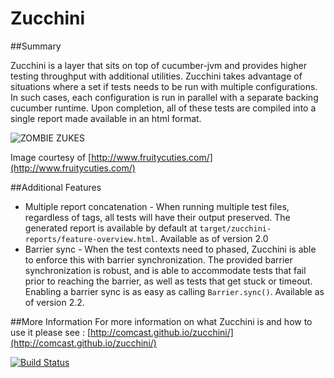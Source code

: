 Zucchini
========

##Summary

Zucchini is a layer that sits on top of cucumber-jvm and provides higher testing throughput with additional utilities.  Zucchini takes advantage of situations where a set if tests needs to be run with multiple configurations.  In such cases, each configuration is run in parallel with a separate backing cucumber runtime.  Upon completion, all of these tests are compiled into a single report made available in an html format.

![ZOMBIE ZUKES](http://www.fruitycuties.com/images/humour/138-cartoon-zucchini-joke.gif)

Image courtesy of [http://www.fruitycuties.com/](http://www.fruitycuties.com/)

##Additional Features

 - Multiple report concatenation - When running multiple test files, regardless of tags, all tests will have their output preserved. The generated report is available by default at `target/zucchini-reports/feature-overview.html`.  Available as of version 2.0
 - Barrier sync - When the test contexts need to phased, Zucchini is able to enforce this with barrier synchronization.  The provided barrier synchronization is robust, and is able to accommodate tests that fail prior to reaching the barrier, as well as tests that get stuck or timeout.  Enabling a barrier sync is as easy as calling `Barrier.sync()`.  Available as of version 2.2.

##More Information
For more information on what Zucchini is and how to use it please see :  [http://comcast.github.io/zucchini/](http://comcast.github.io/zucchini/)

[![Build Status](https://travis-ci.org/Comcast/zucchini.svg)](https://travis-ci.org/Comcast/zucchini)
